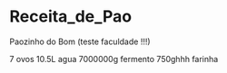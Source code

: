 # Receita_de_Pao
Paozinho do Bom (teste faculdade !!!)

7 ovos
10.5L agua 
7000000g fermento
750ghhh farinha
